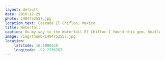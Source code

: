```yaml
---
layout: default
date: 2016-12-29
photo: 1484752557.jpg
location_text: Cascada El Chiflon, Mexico
title: Waterfall
caption: On my way to the Waterfall El Chiflon I found this gem. Smaller but so pretty with this crazy lagoon at the bottom.
image: /img/thumb/1484752557.jpg
location:
    latitude: 16.1896628
    longitude: -92.2736767
---
```


